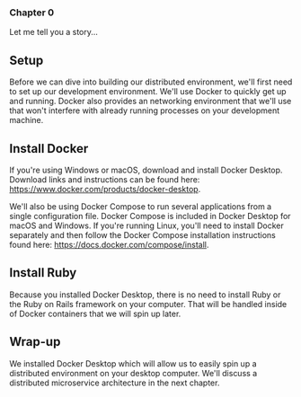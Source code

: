 ### Chapter 0

Let me tell you a story...

## Setup

Before we can dive into building our distributed environment, we'll first need to set up our development environment. We'll use Docker to quickly get up and running. Docker also provides an networking environment that we'll use that won't interfere with already running processes on your development machine.

## Install Docker

If you're using Windows or macOS, download and install Docker Desktop. Download links and instructions can be found here: https://www.docker.com/products/docker-desktop.

We'll also be using Docker Compose to run several applications from a single configuration file. Docker Compose is included in Docker Desktop for macOS and Windows. If you're running Linux, you'll need to install Docker separately and then follow the Docker Compose installation instructions found here: https://docs.docker.com/compose/install.

## Install Ruby

Because you installed Docker Desktop, there is no need to install Ruby or the Ruby on Rails framework on your computer. That will be handled inside of Docker containers that we will spin up later.

## Wrap-up

We installed Docker Desktop which will allow us to easily spin up a distributed environment on your desktop computer. We'll discuss a distributed microservice architecture in the next chapter.
